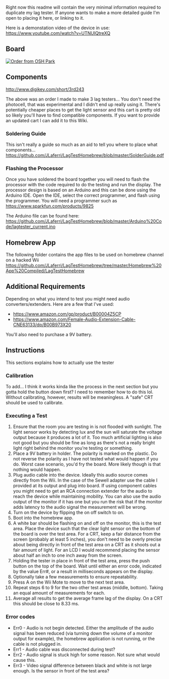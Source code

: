Right now this readme will contain the very minimal information required to duplicate my lag tester. If anyone wants to make a more detailed guide I'm open to placing it here, or linking to it.

Here is a demonstation video of the device in use: https://www.youtube.com/watch?v=UTNUIQtreXQ

## Board
<a href="https://oshpark.com/shared_projects/O6JRaha8"><img src="https://oshpark.com/assets/badge-5b7ec47045b78aef6eb9d83b3bac6b1920de805e9a0c227658eac6e19a045b9c.png" alt="Order from OSH Park"></img></a>

## Components
http://www.digikey.com/short/3rd243

The above was an order I made to make 3 lag testers... You don't need the photocell, that was experimental and I didn't end up really using it. There's potentially cheaper places to get the light sensor and this cart is pretty old so likely you'll have to find compatible components. If you want to provide an updated cart I can add it to this Wiki.

### Soldering Guide
This isn't really a guide so much as an aid to tell you where to place what components...
https://github.com/JLaferri/LagTestHomebrew/blob/master/SolderGuide.pdf

### Flashing the Processor
Once you have soldered the board together you will need to flash the processor with the code required to do the testing and run the display. The processor design is based on an Arduino and this can be done using the Arduino IDE. Open the IDE, select the correct programmer, and flash using the programmer. You will need a programmer such as https://www.sparkfun.com/products/9825

The Arduino file can be found here:
https://github.com/JLaferri/LagTestHomebrew/blob/master/Arduino%20Code/lagtester_current.ino

## Homebrew App
The following folder contains the app files to be used on homebrew channel on a hacked Wii
https://github.com/JLaferri/LagTestHomebrew/tree/master/Homebrew%20App%20Compiled/LagTestHomebrew

## Additional Requirements
Depending on what you intend to test you might need audio converters/extenders. Here are a few that I've used:
* https://www.amazon.com/gp/product/B00004Z5CP
* https://www.amazon.com/Female-Audio-Extension-Cable-CNE63133/dp/B00B973X20

You'll also need to purchase a 9V battery.

## Instructions
This sections explains how to actually use the tester

### Calibration
To add... I think it works kinda like the process in the next section but you gotta hold the button down first? I need to remember how to do this lol. Without calibrating, however, results will be meaningless. A "safe" CRT should be used to calibrate.

### Executing a Test
1. Ensure that the room you are testing in is not flooded with sunlight. The light sensor works by detecting lux and the sun will saturate the voltage output because it produces a lot of it. Too much artificial lighting is also not good but you should be fine as long as there's not a really bright light right behind the monitor you're testing or something.
2. Place a 9V battery in holder. The polarity is marked on the plastic. Do not reverse the polarity as I have not tested what would happen if you do. Worst case scenario, you'd fry the board. More likely though is that nothing would happen.
3. Plug audio cable into the device. Ideally this audio source comes directly from the Wii. In the case of the Sewell adapter use the cable I provided at its output and plug into board. If using component cables you might need to get an RCA connection extender for the audio to reach the device while maintaining mobility. You can also use the audio output of the monitor if it has one but you run the risk that if the monitor adds latency to the audio signal the measurement will be wrong.
4. Turn on the device by flipping the on off switch to on.
5. Boot into the homebrew app.
6. A white bar should be flashing on and off on the monitor, this is the test area. Place the device such that the clear light sensor on the bottom of the board is over the test area. For a CRT, keep a fair distance from the screen (probably at least 5 inches), you don't need to be overly precise about being directly in front of the test area on a CRT as it shoots out a fair amount of light. For an LCD I would recommend placing the sensor about half an inch to one inch away from the screen.
7. Holding the tester in place in front of the test area, press the push button on the top of the board. Wait until either an error code, indicated by the value Err#, or a result in milliseconds appears on the display.
8. Optionally take a few measurements to ensure repeatability.
9. Press A on the Wii Mote to move to the next test area.
10. Repeat steps 6 to 9 for the two other test areas (middle, bottom). Taking an equal amount of measurements for each.
11. Average all results to get the average frame lag of the display. On a CRT this should be close to 8.33 ms.

### Error codes
* Err0 - Audio is not begin detected. Either the amplitude of the audio signal has been reduced (via turning down the volume of a monitor output for example), the homebrew application is not running, or the cable is not plugged in.
* Err1 - Audio cable was disconnected during test?
* Err2 - Audio signal is stuck high for some reason. Not sure what would cause this.
* Err3 - Video signal difference between black and white is not large enough. Is the sensor in front of the test area?
